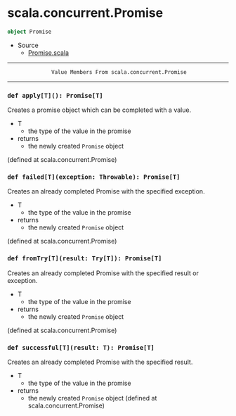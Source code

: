 
#                           scala.concurrent.Promise                           #

```scala
object Promise
```

* Source
  * [Promise.scala](https://github.com/scala/scala/tree/6d09a1ba5f/src/library/scala/concurrent/Promise.scala#L1)


--------------------------------------------------------------------------------
                  Value Members From scala.concurrent.Promise
--------------------------------------------------------------------------------


### `def apply[T](): Promise[T]`                                             ###

Creates a promise object which can be completed with a value.

* T
  * the type of the value in the promise
* returns
  * the newly created `Promise` object

(defined at scala.concurrent.Promise)


### `def failed[T](exception: Throwable): Promise[T]`                        ###

Creates an already completed Promise with the specified exception.

* T
  * the type of the value in the promise
* returns
  * the newly created `Promise` object

(defined at scala.concurrent.Promise)


### `def fromTry[T](result: Try[T]): Promise[T]`                             ###

Creates an already completed Promise with the specified result or exception.

* T
  * the type of the value in the promise
* returns
  * the newly created `Promise` object

(defined at scala.concurrent.Promise)


### `def successful[T](result: T): Promise[T]`                               ###

Creates an already completed Promise with the specified result.

* T
  * the type of the value in the promise
* returns
  * the newly created `Promise` object
(defined at scala.concurrent.Promise)
